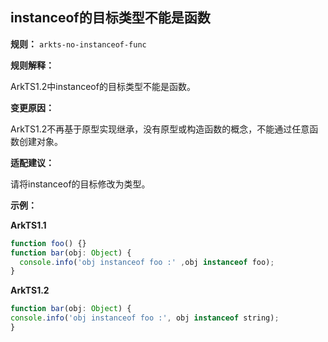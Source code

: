## instanceof的目标类型不能是函数

**规则：** `arkts-no-instanceof-func`

**规则解释：**

ArkTS1.2中instanceof的目标类型不能是函数。

**变更原因：**

ArkTS1.2不再基于原型实现继承，没有原型或构造函数的概念，不能通过任意函数创建对象。

**适配建议：**

请将instanceof的目标修改为类型。

**示例：**

**ArkTS1.1**

```typescript
function foo() {}
function bar(obj: Object) {
  console.info('obj instanceof foo :' ,obj instanceof foo);
}
```

**ArkTS1.2**
```typescript
function bar(obj: Object) {
console.info('obj instanceof foo :', obj instanceof string);
}
```